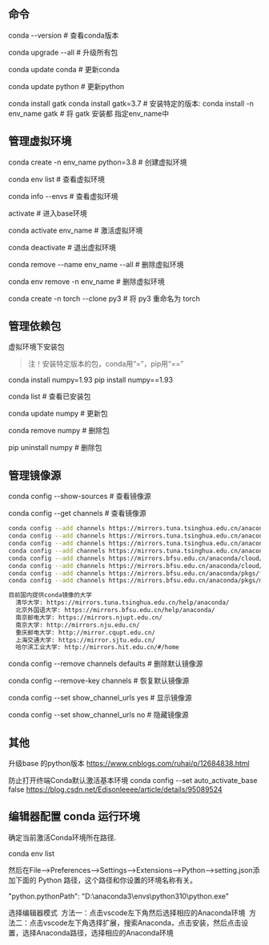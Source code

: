 ## 命令

conda --version      # 查看conda版本

conda upgrade --all  # 升级所有包

conda update conda   # 更新conda

conda update python  # 更新python

conda install gatk
conda install gatk=3.7					# 安装特定的版本:
conda install -n env_name gatk  # 将 gatk 安装都 指定env_name中

## 管理虚拟环境

conda create -n env_name python=3.8  # 创建虚拟环境

conda env list           # 查看虚拟环境

conda info --envs        # 查看虚拟环境

activate                 # 进入base环境

conda activate env_name  # 激活虚拟环境

conda deactivate         # 退出虚拟环境

conda remove --name env_name --all  # 删除虚拟环境

conda env remove -n env_name        # 删除虚拟环境

conda create -n torch --clone py3  	# 将 py3 重命名为 torch

## 管理依赖包

虚拟环境下安装包
> 注！安装特定版本的包，conda用“=”，pip用“==”

conda install numpy=1.93
pip install numpy==1.93

conda list           # 查看已安装包

conda update numpy   # 更新包

conda remove numpy   # 删除包

pip uninstall numpy  # 删除包

## 管理镜像源

conda config --show-sources  # 查看镜像源

conda config --get channels  # 查看镜像源

```bash
conda config --add channels https://mirrors.tuna.tsinghua.edu.cn/anaconda/pkgs/free/
conda config --add channels https://mirrors.tuna.tsinghua.edu.cn/anaconda/pkgs/main/
conda config --add channels https://mirrors.tuna.tsinghua.edu.cn/anaconda/cloud/conda-forge/
conda config --add channels https://mirrors.tuna.tsinghua.edu.cn/anaconda/cloud/bioconda/
conda config --add channels https://mirrors.bfsu.edu.cn/anaconda/cloud/bioconda/
conda config --add channels https://mirrors.bfsu.edu.cn/anaconda/cloud/conda-forge/
conda config --add channels https://mirrors.bfsu.edu.cn/anaconda/pkgs/free/
conda config --add channels https://mirrors.bfsu.edu.cn/anaconda/pkgs/main/

目前国内提供conda镜像的大学
  清华大学: https://mirrors.tuna.tsinghua.edu.cn/help/anaconda/
  北京外国语大学: https://mirrors.bfsu.edu.cn/help/anaconda/
  南京邮电大学: https://mirrors.njupt.edu.cn/
  南京大学: http://mirrors.nju.edu.cn/
  重庆邮电大学: http://mirror.cqupt.edu.cn/
  上海交通大学: https://mirror.sjtu.edu.cn/
  哈尔滨工业大学: http://mirrors.hit.edu.cn/#/home
```

conda config --remove channels defaults  # 删除默认镜像源

conda config --remove-key channels # 恢复默认镜像源

conda config --set show_channel_urls yes  # 显示镜像源

conda config --set show_channel_urls no  # 隐藏镜像源

## 其他

升级base 的python版本
https://www.cnblogs.com/ruhai/p/12684838.html


防止打开终端Conda默认激活基本环境
conda config --set auto_activate_base false
https://blog.csdn.net/Edisonleeee/article/details/95089524


## 编辑器配置 conda 运行环境

确定当前激活Conda环境所在路径.

conda env list 

然后在File-->Preferences-->Settings-->Extensions-->Python-->setting.json添加下面的 Python 路径，这个路径和你设置的环境名称有关。

"python.pythonPath": "D:\\anaconda3\\envs\\python310\\python.exe"


选择编辑器模式
 方法一：点击vscode左下角然后选择相应的Anaconda环境
 方法二：点击vscode左下角选择扩展，搜索Anaconda，点击安装，然后点击设置，选择Anaconda路径，选择相应的Anaconda环境




